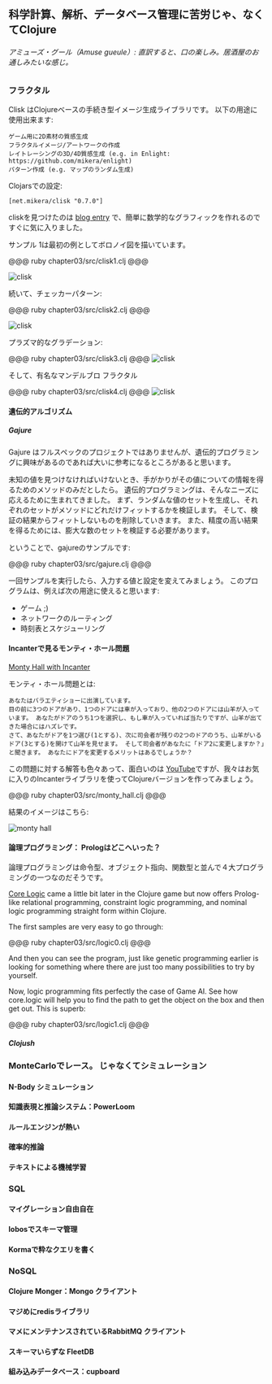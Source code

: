 ## 科学計算、解析、データベース管理に苦労じゃ、なくてClojure

###### アミューズ・グール（Amuse gueule）: 直訳すると、口の楽しみ。居酒屋のお通しみたいな感じ。

### フラクタル

Clisk はClojureベースの手続き型イメージ生成ライブラリです。
    以下の用途に使用出来ます:

    ゲーム用に2D素材の質感生成
    フラクタルイメージ/アートワークの作成
    レイトレーシングの3D/4D質感生成 (e.g. in Enlight: https://github.com/mikera/enlight)
    パターン作成 (e.g. マップのランダム生成)

Clojarsでの設定:

    [net.mikera/clisk "0.7.0"]

cliskを見つけたのは [blog entry](http://clojurefun.wordpress.com/2012/08/30/mandelbrot-fractals/) で、簡単に数学的なグラフィックを作れるのですぐに気に入りました。

サンプル 1は最初の例としてボロノイ図を描いています。

@@@ ruby chapter03/src/clisk1.clj @@@

![clisk](../images/chap03/clisk1.png)

続いて、チェッカーパターン:

@@@ ruby chapter03/src/clisk2.clj @@@

![clisk](../images/chap03/clisk2.png)

プラズマ的なグラデーション:

@@@ ruby chapter03/src/clisk3.clj @@@
![clisk](../images/chap03/clisk3.png)

そして、有名なマンデルブロ フラクタル

@@@ ruby chapter03/src/clisk4.clj @@@
![clisk](../images/chap03/clisk4.png)

#### 遺伝的アルゴリズム

##### Gajure

Gajure はフルスペックのプロジェクトではありませんが、遺伝的プログラミングに興味があるのであれば大いに参考になるところがあると思います。

未知の値を見つけなければいけないとき、手がかりがその値についての情報を得るためのメソッドのみだとしたら。 遺伝的プログラミングは、そんなニーズに応えるために生まれてきました。
まず、ランダムな値のセットを生成し、それぞれのセットがメソッドにどれだけフィットするかを検証します。 そして、検証の結果からフィットしないものを削除していきます。 また、精度の高い結果を得るためには、膨大な数のセットを検証する必要があります。

ということで、gajureのサンプルです:

@@@ ruby chapter03/src/gajure.clj @@@

一回サンプルを実行したら、入力する値と設定を変えてみましょう。
このプログラムは、例えば次の用途に使えると思います:
- ゲーム ;)
- ネットワークのルーティング
- 時刻表とスケジューリング

#### Incanterで見るモンティ・ホール問題

[Monty Hall with Incanter](http://data-sorcery.org/category/monte-carlo-simulation/)

モンティ・ホール問題とは:

    あなたはバラエティショーに出演しています。
    目の前に3つのドアがあり、1つのドアには車が入っており、他の2つのドアには山羊が入っています。 あなたがドアのうち1つを選択し、もし車が入っていれば当たりですが、山羊が出てきた場合にはハズレです。
    さて、あなたがドアを1つ選び(1とする)、次に司会者が残りの2つのドアのうち、山羊がいるドア(3とする)を開けて山羊を見せます。 そして司会者があなたに「ドア2に変更しますか？」と聞きます。 あなたにドアを変更するメリットはあるでしょうか？

この問題に対する解答も色々あって、面白いのは [YouTube](http://www.youtube.com/watch?v=mhlc7peGlGg)ですが、我々はお気に入りのIncanterライブラリを使ってClojureバージョンを作ってみましょう。

@@@ ruby chapter03/src/monty_hall.clj @@@

結果のイメージはこちら:

![monty hall](../images/chap03/hall.png)

#### 論理プログラミング： Prologはどこへいった？

論理プログラミングは命令型、オブジェクト指向、関数型と並んで４大プログラミングの一つなのだそうです。

[Core Logic](https://github.com/clojure/core.logic/wiki/Examples) came a little bit later in the Clojure game but now offers Prolog-like relational programming, constraint logic programming, and nominal logic programming straight form within Clojure.

The first samples are very easy to go through:

@@@ ruby chapter03/src/logic0.clj @@@

And then you can see the program, just like genetic programming earlier is looking for something where there are just too many possibilities to try by yourself.

Now, logic programming fits perfectly the case of Game AI. See how core.logic will help you to find the path to get the object on the box and then get out. This is superb:

@@@ ruby chapter03/src/logic1.clj @@@

##### Clojush

### MonteCarloでレース。  じゃなくてシミュレーション
#### N-Body シミュレーション
#### 知識表現と推論システム：PowerLoom
#### ルールエンジンが熱い
#### 確率的推論
#### テキストによる機械学習

### SQL
#### マイグレーション自由自在
#### lobosでスキーマ管理
#### Kormaで粋なクエリを書く

### NoSQL
#### Clojure Monger：Mongo クライアント
#### マジめにredisライブラリ
#### マメにメンテナンスされているRabbitMQ クライアント
#### スキーマいらずな FleetDB
#### 組み込みデータベース：cupboard